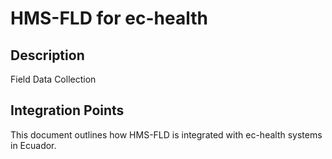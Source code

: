 # HMS-FLD for ec-health

## Description

Field Data Collection

## Integration Points

This document outlines how HMS-FLD is integrated with ec-health systems in Ecuador.
